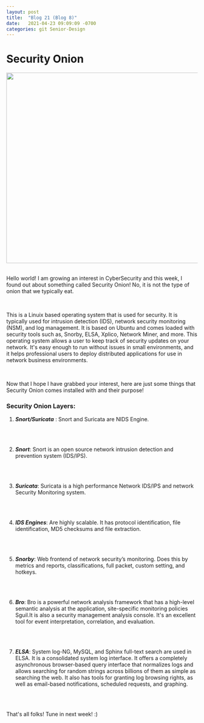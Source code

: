 ```yaml
---
layout: post
title:  "Blog 21 (Blog 8)"
date:   2021-04-23 09:09:09 -0700
categories: git Senior-Design
---
```


<html>
<style>

body {
background-image: url("https://images.unsplash.com/photo-1502239608882-93b729c6af43?ixlib=rb-1.2.1&ixid=eyJhcHBfaWQiOjEyMDd9&w=1000&q=80");
background-size: cover;
background-color:#C0C0C0;
}
html, body, h1, h2, h3, h4, h5, h6, p {
color:white;
}

</style> 

<h1>Security Onion</h1>

<center> <img src="https://pbs.twimg.com/profile_images/1285648758525526017/gQFtcr9m.jpg" draggable="false" height="500" width="900"> </center> 

<br> 

<p>Hello world! I am growing an interest in CyberSecurity and this week, I found out about something called Security Onion! No, it is not the type of onion that we typically eat. </p>

<br>

<p> This is a Linuix based operating system that is used for security. It is typically used for intrusion detection (IDS), network security monitoring (NSM), and log management. It is  based on Ubuntu and comes loaded with security tools such as, Snorby, ELSA, Xplico, Network Miner, and more. This operating system allows a user to keep track of security updates on your network. It's easy enough to run without issues in small environments, and it helps professional users to deploy distributed applications for use in network business environments. </p>
  
  <br>

<p>Now that I hope I have grabbed your interest, here are just some things that Security Onion comes installed with and their purpose! </p>

<h3>Security Onion Layers: </h3> 

 <ol type="1">
    
<li> <p> <i> <b>Snort/Suricata</b> </i>: Snort and Suricata are NIDS Engine. </p> </li>

<br><br>

<li> <p> <i> <b>Snort</b></i>: Snort is an open source network intrusion detection and prevention system (IDS/IPS). </p> </li>

<br><br>

<li> <p> <i> <b>Suricata</b></i>: Suricata is a high performance Network IDS/IPS and network Security Monitoring system. </p> </li>

<br><br>

<li> <p> <i> <b>IDS Engines</b></i>: Are highly scalable. It has protocol identification, file identification, MD5 checksums and file extraction. </p> </li>

<br><br>

<li> <p> <i> <b>Snorby</b></i>: Web frontend of network security’s monitoring. Does this by metrics and reports, classifications, full packet, custom setting, and hotkeys. </p> </li>

<br><br>

<li> <p> <i> <b>Bro</b></i>: Bro is a powerful network analysis framework that has a high-level semantic analysis at the application, site-specific monitoring policies Sguil.It is also a security management analysis console. It's an excellent tool for event interpretation, correlation, and evaluation. </p> </li>

<br><br>

<li> <p> <i> <b>ELSA</b></i>: System log-NG, MySQL, and Sphinx full-text search are used in ELSA. It is a consolidated system log interface. It offers a completely asynchronous browser-based query interface that normalizes logs and allows searching for random strings across billions of them as simple as searching the web. It also has tools for granting log browsing rights, as well as email-based notifications, scheduled requests, and graphing.</p> </li>

<br><br>

</ol>

<p> That's all folks! Tune in next week! :) </p>

